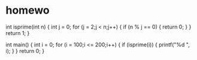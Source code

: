 # homewo
int isprime(int n)
{
	int j = 0;
	for (j = 2;j < n;j++)
	{
		if (n % j == 0)
		{
			return 0;
		}
	}
	return 1;
}

int main()
{
	int i = 0;
	for (i = 100;i <= 200;i++)
	{
		if (isprime(i))
		{
			printf("%d ", i);
		}
	}
	return 0;
}

